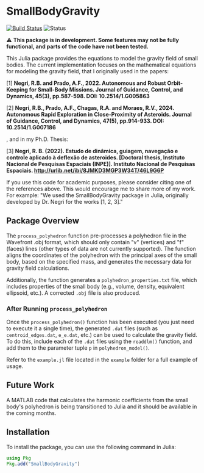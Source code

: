 
# SmallBodyGravity


[![Build Status](https://github.com/rodbnegri/SmallBodyGravity.jl/actions/workflows/CI.yml/badge.svg?branch=master)](https://github.com/rodbnegri/SmallBodyGravity.jl/actions/workflows/CI.yml?query=branch%3Amaster) ![Status](https://img.shields.io/badge/status-WIP-yellow)

⚠️ **This package is in development. Some features may not be fully functional, and parts of the code have not been tested.**

This Julia package provides the equations to model the gravity field of small bodies. The current implementation focuses on the mathematical equations for modeling the gravity field, that I originally used in the papers:

[1] **Negri, R.B. and Prado, A.F., 2022. Autonomous and Robust Orbit-Keeping for Small-Body Missions. Journal of Guidance, Control, and Dynamics, 45(3), pp.587-598. DOI: 10.2514/1.G005863**

[2] **Negri, R.B., Prado, A.F., Chagas, R.A. and Moraes, R.V., 2024. Autonomous Rapid Exploration in Close-Proximity of Asteroids. Journal of Guidance, Control, and Dynamics, 47(5), pp.914-933. DOI: 10.2514/1.G007186**

, and in my Ph.D. Thesis:

[3] **Negri, R. B. (2022). Estudo de dinâmica, guiagem, navegação e controle aplicado à deflexão de asteroides. [Doctoral thesis, Instituto Nacional de Pesquisas Espaciais (INPE)]. Instituto Nacional de Pesquisas Espaciais. http://urlib.net/ibi/8JMKD3MGP3W34T/46L9G6P**

If you use this code for academic purposes, please consider citing one of the references above. This would encourage me to share more of my work. For example: "We used the SmallBodyGravity package in Julia, originally developed by Dr. Negri for the works [1, 2, 3]."

## Package Overview

The `process_polyhedron` function pre-processes a polyhedron file in the Wavefront .obj format, which should only contain "v" (vertices) and "f" (faces) lines (other types of data are not currently supported). The function aligns the coordinates of the polyhedron with the principal axes of the small body, based on the specified mass, and generates the necessary data for gravity field calculations. 

Additionally, the function generates a `polyhedron_properties.txt` file, which includes properties of the small body (e.g., volume, density, equivalent ellipsoid, etc.). A corrected `.obj` file is also produced.

### After Running `process_polyhedron`

Once the `process_polyhedron()` function has been executed (you just need to execute it a single time), the generated `.dat` files (such as `centroid_edges.dat`, `e_e.dat`, etc.) can be used to calculate the gravity field. To do this, include each of the `.dat` files using the `readdlm()` function, and add them to the parameter tuple `p` in `polyhedron_model()`.

Refer to the `example.jl` file located in the `example` folder for a full example of usage.



## Future Work

A MATLAB code that calculates the harmonic coefficients from the small body's polyhedron is being transitioned to Julia and it should be available in the coming months.

## Installation

To install the package, you can use the following command in Julia:

```julia
using Pkg
Pkg.add("SmallBodyGravity")
